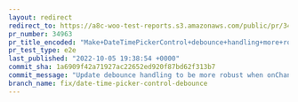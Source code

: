 ```yaml
---
layout: redirect
redirect_to: https://a8c-woo-test-reports.s3.amazonaws.com/public/pr/34963/e2e/index.html
pr_number: 34963
pr_title_encoded: "Make+DateTimePickerControl+debounce+handling+more+robust"
pr_test_type: e2e
last_published: "2022-10-05 19:38:54 +0000"
commit_sha: 1a6909f42a71927ac22652ed920f87bd62f313b7
commit_message: "Update debounce handling to be more robust when onChange prop changes"
branch_name: fix/date-time-picker-control-debounce
---
```

